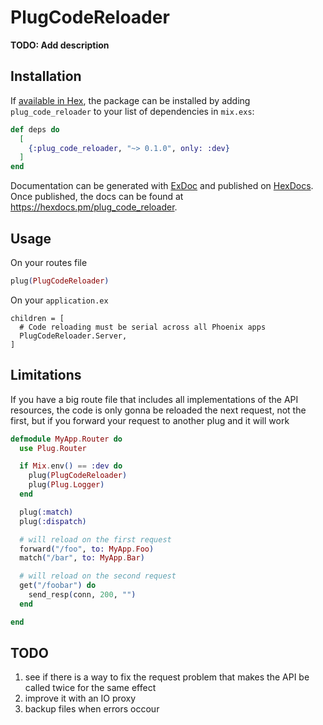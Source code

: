 # PlugCodeReloader

**TODO: Add description**

## Installation

If [available in Hex](https://hex.pm/docs/publish), the package can be installed
by adding `plug_code_reloader` to your list of dependencies in `mix.exs`:

```elixir
def deps do
  [
    {:plug_code_reloader, "~> 0.1.0", only: :dev}
  ]
end
```

Documentation can be generated with [ExDoc](https://github.com/elixir-lang/ex_doc)
and published on [HexDocs](https://hexdocs.pm). Once published, the docs can
be found at <https://hexdocs.pm/plug_code_reloader>.

## Usage

On your routes file

```elixir
plug(PlugCodeReloader)
```

On your `application.ex`

```
children = [
  # Code reloading must be serial across all Phoenix apps
  PlugCodeReloader.Server,
]
```

## Limitations

If you have a big route file that includes all implementations of the API resources, the code is only gonna be reloaded the next request, not the first, but if you forward your request to another plug and it will work

```elixir
defmodule MyApp.Router do
  use Plug.Router

  if Mix.env() == :dev do
    plug(PlugCodeReloader)
    plug(Plug.Logger)
  end

  plug(:match)
  plug(:dispatch)

  # will reload on the first request
  forward("/foo", to: MyApp.Foo)
  match("/bar", to: MyApp.Bar)

  # will reload on the second request
  get("/foobar") do
    send_resp(conn, 200, "")
  end

end
```

## TODO

1. see if there is a way to fix the request problem that makes the API be called twice for the same effect
2. improve it with an IO proxy
3. backup files when errors occour
